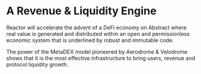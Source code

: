# A Revenue & Liquidity Engine

Reactor will accelerate the advent of a DeFi economy on Abstract where real value is generated and distributed within an open and permissionless economic system that is underlined by robust and immutable code.

The power of the MetaDEX model pioneered by Aerodrome & Velodrome shows that it is the most effective infrastructure to bring users, revenue and protocol liquidity growth.
